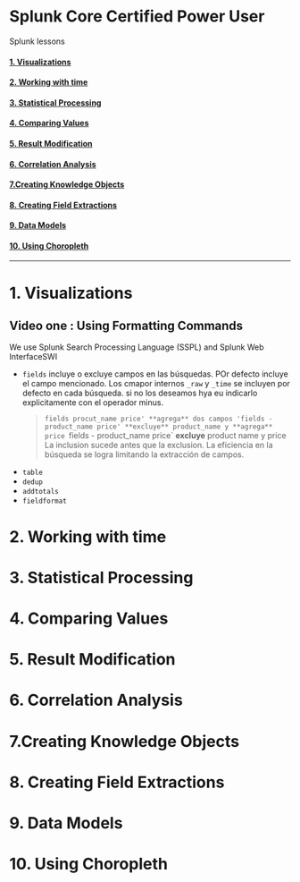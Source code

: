 # Splunk Core Certified Power User
Splunk lessons

#### [1. Visualizations](#visualizations)
#### [2. Working with time](#working-with-time)
#### [3. Statistical Processing](#statistical-processing)
#### [4. Comparing Values](#comparing-values)
#### [5. Result Modification](#result-modification)
#### [6. Correlation Analysis](#correlation-analysis)
#### [7.Creating Knowledge Objects](#creating-knowledge-objects)
#### [8. Creating Field Extractions](#creating-field-extractions)
#### [9. Data Models](#data-models)
#### [10. Using Choropleth](#using-choropleth)



---

# <a name="visualizations">1. Visualizations</a>
## Video one : Using Formatting Commands
We use Splunk Search Processing Language (SSPL) and Splunk Web InterfaceSWI
 - `fields` incluye o excluye campos en las búsquedas. POr defecto incluye el campo mencionado. Los cmapor internos `_raw` y `_time` se incluyen por defecto en cada búsqueda. si no los deseamos hya eu indicarlo explicitamente con el operador minus.
   > `fields procut_name price' **agrega** dos campos
   > 'fields -product_name price' **excluye** product_name y **agrega** price
   > `fields - product_name price` **excluye** product name y price
   La inclusion sucede antes que la exclusion. La eficiencia en la búsqueda se logra limitando la extracción de campos.
 - `table`
 - `dedup`
 - `addtotals`
 - `fieldformat`

# <a name= "working-with-time">2. Working with time</a>

# <a name= "statistical-processing">3. Statistical Processing</a>

# <a name= "comparing-values">4. Comparing Values</a>

# <a name= "result-modification">5. Result Modification</a>

# <a name= "correlation-analysis">6. Correlation Analysis</a>
# <a name= "creating-knowledge-objects">7.Creating Knowledge Objects</a>
# <a name= "creating-field-extractions">8. Creating Field Extractions</a>
# <a name= "data-models">9. Data Models</a>
# <a name= "using-choropleth">10. Using Choropleth</a>













